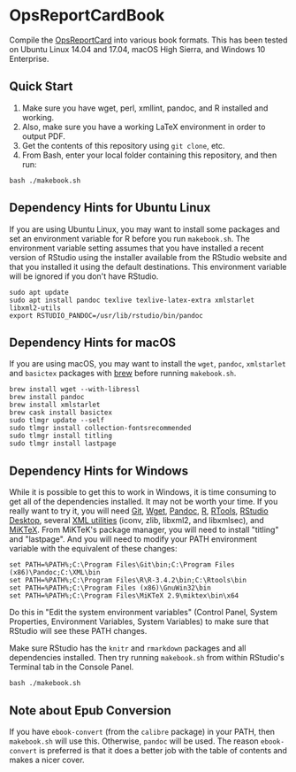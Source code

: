 # OpsReportCardBook

Compile the [OpsReportCard](http://www.opsreportcard.com) into various book 
formats. This has been tested on Ubuntu Linux 14.04 and 17.04, macOS High Sierra, 
and Windows 10 Enterprise. 

## Quick Start

1. Make sure you have wget, perl, xmllint, pandoc, and R installed and working.
2. Also, make sure you have a working LaTeX environment in order to output PDF.
2. Get the contents of this repository using `git clone`, etc.
3. From Bash, enter your local folder containing this repository, and then run:

```
bash ./makebook.sh
```

## Dependency Hints for Ubuntu Linux

If you are using Ubuntu Linux, you may want to install some packages 
and set an environment variable for R before you run `makebook.sh`. The 
environment variable setting assumes that you have installed a recent 
version of RStudio using the installer available from the RStudio 
website and that you installed it using the default destinations.
This environment variable will be ignored if you don't have RStudio.

```
sudo apt update
sudo apt install pandoc texlive texlive-latex-extra xmlstarlet libxml2-utils
export RSTUDIO_PANDOC=/usr/lib/rstudio/bin/pandoc
```

## Dependency Hints for macOS

If you are using macOS, you may want to install the `wget`, `pandoc`, 
`xmlstarlet` and `basictex` packages with [brew](https://brew.sh/) before 
running `makebook.sh`.

```
brew install wget --with-libressl
brew install pandoc
brew install xmlstarlet
brew cask install basictex
sudo tlmgr update --self
sudo tlmgr install collection-fontsrecommended
sudo tlmgr install titling
sudo tlmgr install lastpage
```

## Dependency Hints for Windows

While it is possible to get this to work in Windows, it is time consuming to get 
all of the dependencies installed. It may not be worth your time. If you 
really want to try it, you will need [Git](https://git-scm.com/download/win), 
[Wget](http://gnuwin32.sourceforge.net/packages/wget.htm), 
[Pandoc](https://pandoc.org/installing.html#windows), 
[R](https://cran.r-project.org/bin/windows/base/), 
[RTools](https://cran.r-project.org/bin/windows/Rtools/index.html), 
[RStudio Desktop](https://www.rstudio.com/products/rstudio/download/), several 
[XML utilities](http://xmlsoft.org/sources/win32/) (iconv, zlib, libxml2, and 
libxmlsec), and [MiKTeX](https://miktex.org/download). From MiKTeK's package 
manager, you will need to install "titling" and "lastpage". And you will need
to modify your PATH environment variable with the equivalent of these changes:

```
set PATH=%PATH%;C:\Program Files\Git\bin;C:\Program Files (x86)\Pandoc;C:\XML\bin
set PATH=%PATH%;C:\Program Files\R\R-3.4.2\bin;C:\Rtools\bin
set PATH=%PATH%;C:\Program Files (x86)\GnuWin32\bin
set PATH=%PATH%;C:\Program Files\MiKTeX 2.9\miktex\bin\x64
```

Do this in "Edit the system environment variables" (Control Panel, System 
Properties, Environment Variables, System Variables) to make sure that RStudio 
will see these PATH changes. 

Make sure RStudio has the `knitr` and `rmarkdown` packages and all dependencies
installed. Then try running `makebook.sh` from within RStudio's Terminal tab in 
the Console Panel. 

```
bash ./makebook.sh
```

## Note about Epub Conversion

If you have `ebook-convert` (from the `calibre` package) in your PATH,
then `makebook.sh` will use this. Otherwise, `pandoc` will be used. The 
reason `ebook-convert` is preferred is that it does a better job with the 
table of contents and makes a nicer cover.

